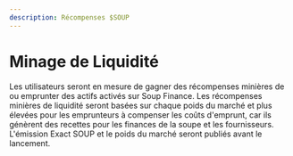 ```yaml
---
description: Récompenses $SOUP
---
```


# Minage de Liquidité

Les utilisateurs seront en mesure de gagner des récompenses minières de ou emprunter des actifs activés sur Soup Finance. Les récompenses minières de liquidité seront basées sur chaque poids du marché et plus élevées pour les emprunteurs à compenser les coûts d'emprunt, car ils génèrent des recettes pour les finances de la soupe et les fournisseurs. L'émission Exact SOUP et le poids du marché seront publiés avant le lancement.
